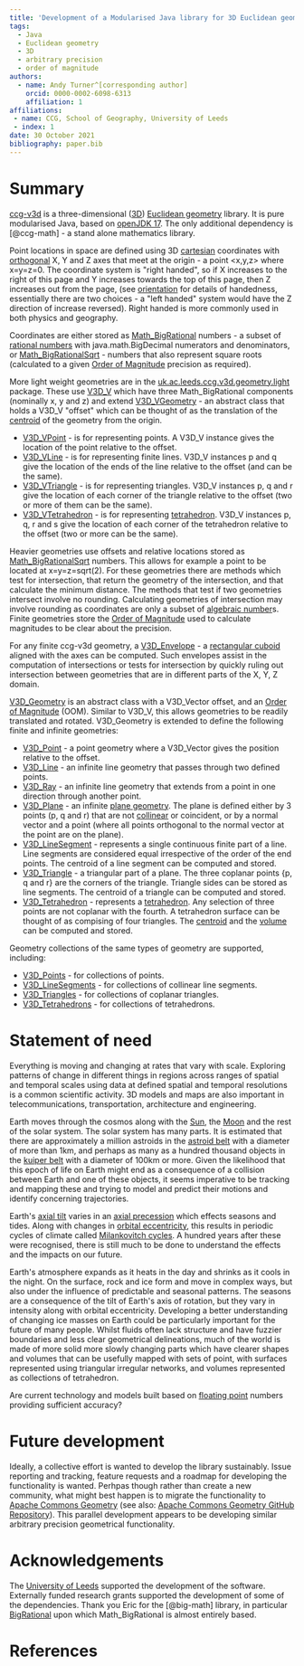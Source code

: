 ```yaml
---
title: 'Development of a Modularised Java library for 3D Euclidean geometry'
tags:
  - Java
  - Euclidean geometry
  - 3D
  - arbitrary precision
  - order of magnitude
authors:
  - name: Andy Turner^[corresponding author]
    orcid: 0000-0002-6098-6313
    affiliation: 1
affiliations:
 - name: CCG, School of Geography, University of Leeds
 - index: 1
date: 30 October 2021
bibliography: paper.bib
---
```


# Summary

[ccg-v3d](https://github.com/agdturner/ccg-v3d) is a three-dimensional ([3D](https://en.wikipedia.org/wiki/Euclidean_space)) [Euclidean geometry](https://en.wikipedia.org/wiki/Euclidean_geometry) library. It is pure modularised Java, based on [openJDK 17](https://openjdk.java.net/projects/jdk/17/). The only additional dependency is [@ccg-math] - a stand alone mathematics library.

Point locations in space are defined using 3D [cartesian](https://en.wikipedia.org/wiki/Cartesian_coordinate_system) coordinates with [orthogonal](https://en.wikipedia.org/wiki/Orthogonality) X, Y and Z axes that meet at the origin - a point <x,y,z> where x=y=z=0. The coordinate system is "right handed", so if X increases to the right of this page and Y increases towards the top of this page, then Z increases out from the page, (see [orientation](https://en.wikipedia.org/wiki/Orientation_(vector_space)) for details of handedness, essentially there are two choices - a "left handed" system would have the Z direction of increase reversed). Right handed is more commonly used in both physics and geography.

Coordinates are either stored as [Math_BigRational](https://github.com/agdturner/ccg-math/blob/master/src/main/java/uk/ac/leeds/ccg/math/number/Math_BigRational.java) numbers - a subset of [rational numbers](https://en.wikipedia.org/wiki/Rational_number) with java.math.BigDecimal numerators and denominators, or [Math_BigRationalSqrt](https://github.com/agdturner/ccg-math/blob/master/src/main/java/uk/ac/leeds/ccg/math/number/Math_BigRationalSqrt.java) - numbers that also represent square roots (calculated to a given [Order of Magnitude](https://en.wikipedia.org/wiki/Order_of_magnitude) precision as required).

More light weight geometries are in the [uk.ac.leeds.ccg.v3d.geometry.light](https://github.com/agdturner/ccg-v3d/blob/master/src/main/java/uk/ac/leeds/ccg/v3d/geometry/light/) package. These use [V3D_V](https://github.com/agdturner/ccg-v3d/blob/master/src/main/java/uk/ac/leeds/ccg/v3d/geometry/light/V3D_V.java) which have three Math_BigRational components (nominally x, y and z) and extend [V3D_VGeometry](https://github.com/agdturner/ccg-v3d/blob/master/src/main/java/uk/ac/leeds/ccg/v3d/geometry/light/V3D_VGeometry.java) - an abstract class that holds a V3D_V "offset" which can be thought of as the translation of the [centroid](https://en.wikipedia.org/wiki/Centroid) of the geometry from the origin.
- [V3D_VPoint](https://github.com/agdturner/ccg-v3d/blob/master/src/main/java/uk/ac/leeds/ccg/v3d/geometry/light/V3D_VPoint.java) - is for representing points. A V3D_V instance gives the location of the point relative to the offset.
- [V3D_VLine](https://github.com/agdturner/ccg-v3d/blob/master/src/main/java/uk/ac/leeds/ccg/v3d/geometry/light/V3D_VLine.java) - is for representing finite lines. V3D_V instances p and q give the location of the ends of the line relative to the offset (and can be the same).
- [V3D_VTriangle](https://github.com/agdturner/ccg-v3d/blob/master/src/main/java/uk/ac/leeds/ccg/v3d/geometry/light/V3D_VTriangle.java) - is for representing triangles. V3D_V instances p, q and r give the location of each corner of the triangle relative to the offset (two or more of them can be the same).
- [V3D_VTetrahedron](https://github.com/agdturner/ccg-v3d/blob/master/src/main/java/uk/ac/leeds/ccg/v3d/geometry/light/V3D_VTetrahedron.java) - is for representing [tetrahedron](https://en.wikipedia.org/wiki/Tetrahedron). V3D_V instances p, q, r and s give the location of each corner of the tetrahedron relative to the offset (two or more can be the same).

Heavier geometries use offsets and relative locations stored as [Math_BigRationalSqrt](https://github.com/agdturner/ccg-math/blob/master/src/main/java/uk/ac/leeds/ccg/math/number/Math_BigRationalSqrt.java) numbers. This allows for example a point to be located at x=y=z=sqrt(2). For these geometries there are methods which test for intersection, that return the geometry of the intersection, and that calculate the minimum distance. The methods that test if two geometries intersect involve no rounding. Calculating geometries of intersection may involve rounding as coordinates are only a subset of [algebraic number](https://en.wikipedia.org/wiki/Algebraic_number)s. Finite geometries store the [Order of Magnitude](https://en.wikipedia.org/wiki/Order_of_magnitude) used to calculate magnitudes to be clear about the precision.

For any finite ccg-v3d geometry, a [V3D_Envelope](https://github.com/agdturner/ccg-v3d/blob/master/src/main/java/uk/ac/leeds/ccg/v3d/geometry/V3D_Envelope.java) - a [rectangular cuboid](https://en.wikipedia.org/wiki/Rectangular_cubiod) aligned with the axes can be computed. Such envelopes assist in the computation of intersections or tests for intersection by quickly ruling out intersection between geometries that are in different parts of the X, Y, Z domain.

[V3D_Geometry](https://github.com/agdturner/ccg-v3d/blob/master/src/main/java/uk/ac/leeds/ccg/v3d/geometry/V3D_Geometry.java) is an abstract class with a V3D_Vector offset, and an [Order of Magnitude](https://en.wikipedia.org/wiki/Order_of_magnitude#Uses) (OOM). Similar to V3D_V, this allows geometries to be readily translated and rotated. V3D_Geometry is extended to define the following finite and infinite geometries:
- [V3D_Point](https://github.com/agdturner/ccg-v3d/blob/master/src/main/java/uk/ac/leeds/ccg/v3d/geometry/V3D_Point.java) - a point geometry where a V3D_Vector gives the position relative to the offset.
- [V3D_Line](https://github.com/agdturner/ccg-v3d/blob/master/src/main/java/uk/ac/leeds/ccg/v3d/geometry/V3D_Line.java) - an infinite line geometry that passes through two defined points.
- [V3D_Ray](https://github.com/agdturner/ccg-v3d/blob/master/src/main/java/uk/ac/leeds/ccg/v3d/geometry/V3D_Ray.java) - an infinite line geometry that extends from a point in one direction through another point.
- [V3D_Plane](https://github.com/agdturner/ccg-v3d/blob/master/src/main/java/uk/ac/leeds/ccg/v3d/geometry/V3D_Plane.java) - an infinite [plane geometry](https://en.wikipedia.org/wiki/Plane_(geometry)). The plane is defined either by 3 points (p, q and r) that are not [collinear](https://en.wikipedia.org/wiki/Collinearity) or coincident, or by a normal vector and a point (where all points orthogonal to the normal vector at the point are on the plane).
- [V3D_LineSegment](https://github.com/agdturner/ccg-v3d/blob/master/src/main/java/uk/ac/leeds/ccg/v3d/geometry/V3D_LineSegment.java) - represents a single continuous finite part of a line. Line segments are considered equal irrespective of the order of the end points. The centroid of a line segment can be computed and stored.
- [V3D_Triangle](https://github.com/agdturner/ccg-v3d/blob/master/src/main/java/uk/ac/leeds/ccg/v3d/geometry/V3D_Triangle.java) - a triangular part of a plane. The three coplanar points {p, q and r} are the corners of the triangle. Triangle sides can be stored as line segments. The centroid of a triangle can be computed and stored.
- [V3D_Tetrahedron](https://github.com/agdturner/ccg-v3d/blob/master/src/main/java/uk/ac/leeds/ccg/v3d/geometry/V3D_Tetrahedron.java) - represents a [tetrahedron](https://en.wikipedia.org/wiki/Tetrahedron). Any selection of three points are not coplanar with the fourth. A tetrahedron surface can be thought of as compising of four triangles. The [centroid](https://en.wikipedia.org/wiki/Centroid#Of_a_tetrahedron_and_n-dimensional_simplex) and the [volume](https://en.wikipedia.org/wiki/Tetrahedron#Volume) can be computed and stored.

Geometry collections of the same types of geometry are supported, including:
- [V3D_Points](https://github.com/agdturner/ccg-v3d/blob/master/src/main/java/uk/ac/leeds/ccg/v3d/geometry/V3D_Points.java) - for collections of points.
- [V3D_LineSegments](https://github.com/agdturner/ccg-v3d/blob/master/src/main/java/uk/ac/leeds/ccg/v3d/geometry/V3D_LineSegments.java) - for collections of collinear line segments. 
- [V3D_Triangles](https://github.com/agdturner/ccg-v3d/blob/master/src/main/java/uk/ac/leeds/ccg/v3d/geometry/V3D_Triangles.java) - for collections of coplanar triangles. 
- [V3D_Tetrahedrons](https://github.com/agdturner/ccg-v3d/blob/master/src/main/java/uk/ac/leeds/ccg/v3d/geometry/V3D_Tetrahedrons.java) - for collections of tetrahedrons.

# Statement of need
Everything is moving and changing at rates that vary with scale. Exploring patterns of change in different things in regions across ranges of spatial and temporal scales using data at defined spatial and temporal resolutions is a common scientific activity. 3D models and maps are also important in telecommunications, transportation, architecture and engineering.

Earth moves through the cosmos along with the [Sun](https://en.wikipedia.org/wiki/Sun), the [Moon](https://en.wikipedia.org/wiki/Moon) and the rest of the solar system. The solar system has many parts. It is estimated that there are approximately a million astroids in the [astroid belt](https://en.wikipedia.org/wiki/Asteroid_belt) with a diameter of more than 1km, and perhaps as many as a hundred thousand objects in the [kuiper belt](https://en.wikipedia.org/wiki/Kuiper_belt) with a diameter of 100km or more. Given the likelihood that this epoch of life on Earth might end as a consequence of a collision between Earth and one of these objects, it seems imperative to be tracking and mapping these and trying to model and predict their motions and identify concerning trajectories.

Earth's [axial tilt](https://en.wikipedia.org/wiki/Axial_tilt) varies in an [axial precession](https://en.wikipedia.org/wiki/Axial_precession) which effects seasons and tides. Along with changes in [orbital eccentricity](https://en.wikipedia.org/wiki/Orbital_eccentricity), this results in periodic cycles of climate called [Milankovitch cycles](https://en.wikipedia.org/wiki/Milankovitch_cycles). A hundred years after these were recognised, there is still much to be done to understand the effects and the impacts on our future.

Earth's atmosphere expands as it heats in the day and shrinks as it cools in the night. On the surface, rock and ice form and move in complex ways, but also under the influence of predictable and seasonal patterns. The seasons are a consequence of the tilt of Earth's axis of rotation, but they vary in intensity along with orbital eccentricity. Developing a better understanding of changing ice masses on Earth could be particularly important for the future of many people. Whilst fluids often lack structure and have fuzzier boundaries and less clear geometrical delineations, much of the world is made of more solid more slowly changing parts which have clearer shapes and volumes that can be usefully mapped with sets of point, with surfaces represented using triangular irregular networks, and volumes represented as collections of tetrahedron.

Are current technology and models built based on [floating point](https://en.wikipedia.org/wiki/Floating_point) numbers providing sufficient accuracy?

# Future development
Ideally, a collective effort is wanted to develop the library sustainably. Issue reporting and tracking, feature requests and a roadmap for developing the functionality is wanted. Perhpas though rather than create a new community, what might best happen is to migrate the functionality to [Apache Commons Geometry](https://commons.apache.org/proper/commons-geometry/) (see also: [Apache Commons Geometry GitHub Repository](https://github.com/apache/commons-geometry)). This parallel development appears to be developing similar arbitrary precision geometrical functionality.

# Acknowledgements
The [University of Leeds](http://www.leeds.ac.uk) supported the development of the software. Externally funded research grants supported the development of some of the dependencies. Thank you Eric for the [@big-math] library, in particular [BigRational](https://github.com/eobermuhlner/big-math/blob/master/ch.obermuhlner.math.big/src/main/java/ch/obermuhlner/math/big/BigRational.java) upon which Math_BigRational is almost entirely based.

# References
